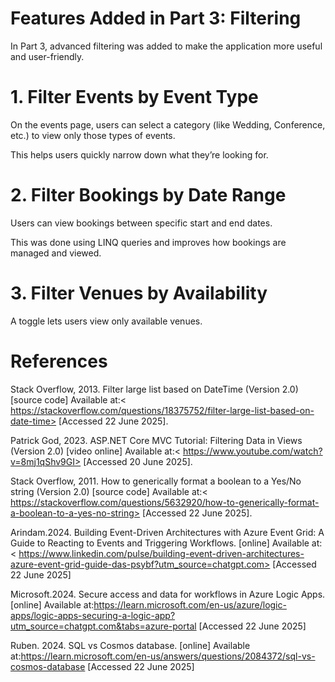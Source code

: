 # Features Added in Part 3: Filtering
In Part 3, advanced filtering was added to make the application more useful and user-friendly.

# 1. Filter Events by Event Type
On the events page, users can select a category (like Wedding, Conference, etc.) to view only those types of events.

This helps users quickly narrow down what they’re looking for.

# 2. Filter Bookings by Date Range
Users can view bookings between specific start and end dates.

This was done using LINQ queries and improves how bookings are managed and viewed.

# 3. Filter Venues by Availability
A toggle lets users view only available venues.

# References
Stack Overflow, 2013. Filter large list based on DateTime (Version 2.0) [source code] Available at:<
https://stackoverflow.com/questions/18375752/filter-large-list-based-on-date-time> [Accessed 22 June 2025].

Patrick God, 2023. ASP.NET Core MVC Tutorial: Filtering Data in Views (Version 2.0) [video online] Available at:<
https://www.youtube.com/watch?v=8mj1qShv9GI> [Accessed 20 June 2025].

Stack Overflow, 2011. How to generically format a boolean to a Yes/No string (Version 2.0) [source code] Available at:<
https://stackoverflow.com/questions/5632920/how-to-generically-format-a-boolean-to-a-yes-no-string> [Accessed 22 June 2025].

Arindam.2024. Building Event-Driven Architectures with Azure Event Grid: A Guide to Reacting to Events and Triggering Workflows. [online] Available at:< https://www.linkedin.com/pulse/building-event-driven-architectures-azure-event-grid-guide-das-psybf?utm_source=chatgpt.com> [Accessed 22 June 2025]

Microsoft.2024. Secure access and data for workflows in Azure Logic Apps. [online] Available at:<https://learn.microsoft.com/en-us/azure/logic-apps/logic-apps-securing-a-logic-app?utm_source=chatgpt.com&tabs=azure-portal> [Accessed 22 June 2025]

Ruben. 2024. SQL vs Cosmos database. [online] Available at:<https://learn.microsoft.com/en-us/answers/questions/2084372/sql-vs-cosmos-database> [Accessed 22 June 2025]


